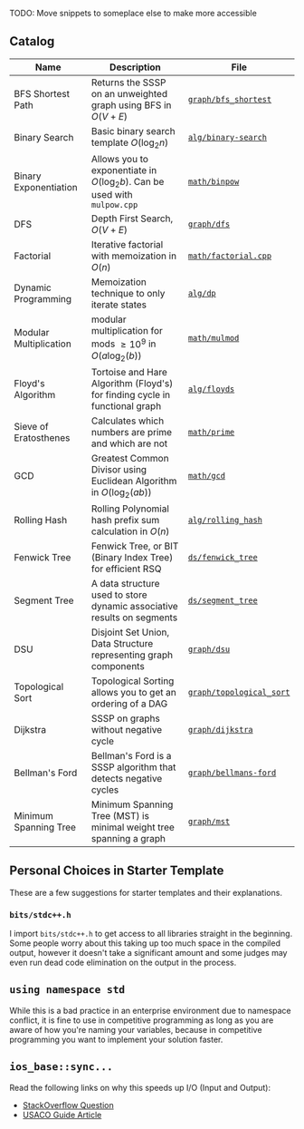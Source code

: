 TODO: Move snippets to someplace else to make more accessible

## Catalog

| Name                   | Description                                                                 | File                                                 |
| ---------------------- | --------------------------------------------------------------------------- | ---------------------------------------------------- |
| BFS Shortest Path      | Returns the SSSP on an unweighted graph using BFS in $O(V+E)$               | [`graph/bfs_shortest`](./graph/bfs_shortest)         |
| Binary Search          | Basic binary search template $O(\log_2{n})$                                 | [`alg/binary-search`](./alg/binary-search)           |
| Binary Exponentiation  | Allows you to exponentiate in $O(\log_2{b})$. Can be used with `mulpow.cpp` | [`math/binpow`](./math/binpow)                       |
| DFS                    | Depth First Search, $O(V+E)$                                                | [`graph/dfs`](./graph/dfs)                           |
| Factorial              | Iterative factorial with memoization in $O(n)$                              | [`math/factorial.cpp`](./math/factorial)             |
| Dynamic Programming    | Memoization technique to only iterate states                                | [`alg/dp`](./alg/dp/)                                |
| Modular Multiplication | modular multiplication for mods $\ge10^9$ in $O(a\log_2(b))$                | [`math/mulmod`](./math/mulmod)                |
| Floyd's Algorithm      | Tortoise and Hare Algorithm (Floyd's) for finding cycle in functional graph | [`alg/floyds`](./alg/floyds)                         |
| Sieve of Eratosthenes  | Calculates which numbers are prime and which are not                        | [`math/prime`](./math/prime)                         |
| GCD                    | Greatest Common Divisor using Euclidean Algorithm in $O(\log_2(ab))$        | [`math/gcd`](./math/gcd)                             |
| Rolling Hash           | Rolling Polynomial hash prefix sum calculation in $O(n)$                    | [`alg/rolling_hash`](./alg/rolling_hash)             |
| Fenwick Tree           | Fenwick Tree, or BIT (Binary Index Tree) for efficient RSQ                  | [`ds/fenwick_tree`](./ds/fenwick_tree)               |
| Segment Tree           | A data structure used to store dynamic associative results on segments      | [`ds/segment_tree`](./ds/segment_tree)               |
| DSU                    | Disjoint Set Union, Data Structure representing graph components            | [`graph/dsu`](./graph/dsu)                           |
| Topological Sort       | Topological Sorting allows you to get an ordering of a DAG                  | [`graph/topological_sort`](./graph/topological_sort) |
| Dijkstra               | SSSP on graphs without negative cycle                                       | [`graph/dijkstra`](./graph/dijkstra)                 |
| Bellman's Ford         | Bellman's Ford is a SSSP algorithm that detects negative cycles             | [`graph/bellmans-ford`](./graph/bellmans-ford)       |
| Minimum Spanning Tree  | Minimum Spanning Tree (MST) is minimal weight tree spanning a graph         | [`graph/mst`](./graph/mst)                           |

## Personal Choices in Starter Template

These are a few suggestions for starter templates and their explanations.

### `bits/stdc++.h`

I import `bits/stdc++.h` to get access to all libraries straight in the beginning.
Some people worry about this taking up too much space in the compiled output,
however it doesn't take a significant amount and some judges may even run dead
code elimination on the output in the process.

## `using namespace std`

While this is a bad practice in an enterprise environment due to namespace conflict,
it is fine to use in competitive programming as long as you are aware of how you're
naming your variables, because in competitive programming you want to implement your
solution faster.

## `ios_base::sync...`

Read the following links on why this speeds up I/O (Input and Output):

- [StackOverflow Question](https://stackoverflow.com/questions/31162367/significance-of-ios-basesync-with-stdiofalse-cin-tienull)
- [USACO Guide Article](https://usaco.guide/general/fast-io?lang=cpp#iossync_with_stdiofalse)
